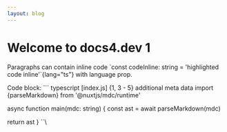 ```yaml
---
layout: blog
---
```


# Welcome to docs4.dev 1


Paragraphs can contain inline code \`const codeInline: string = 'highlighted code inline'\`{lang="ts"} with language prop.

Code block:
\`\`\` typescript [index.js] {1, 3 - 5} additional meta data
import {parseMarkdown} from '@nuxtjs/mdc/runtime'

async function main(mdc: string) {
  const ast = await parseMarkdown(mdc)

  return ast
}
\`\`\